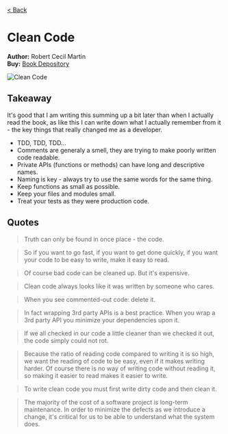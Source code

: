 [< Back](../../README.md)

# Clean Code
**Author:** Robert Cecil Martin <br />
**Buy:** [Book Depository](https://www.bookdepository.com/Clean-Code-Robert-C-Martin/9780132350884)

![Clean Code](./cover.jpg "Clean Code")

## Takeaway

It's good that I am writing this summing up a bit later than when I actually read the book, as like this I can write down what I actually remember from it - the key things that really changed me as a developer.

- TDD, TDD, TDD...
- Comments are generaly a smell, they are trying to make poorly written code readable.
- Private APIs (functions or methods) can have long and descriptive names.
- Naming is key - always try to use the same words for the same thing.
- Keep functions as small as possible.
- Keep your files and modules small.
- Treat your tests as they were production code.

## Quotes

> Truth can only be found in once place - the code.

> So if you want to go fast, if you want to get done quickly, if you want your code to be easy to write, make it easy to read.

> Of course bad code can be cleaned up. But it's expensive.

> Clean code always looks like it was written by someone who cares.

> When you see commented-out code: delete it.

> In fact wrapping 3rd party APIs is a best practice. When you wrap a 3rd party API you minimize your dependencies upon it.

> If we all checked in our code a little cleaner than we checked it out, the code simply could not rot.

> Because the ratio of reading code compared to writing it is so high, we want the reading of code to be easy, even if it makes writing harder. Of course there is no way of writing code without reading it, so making it easier to read makes it easier to write.

> To write clean code you must first write dirty code and then clean it.

> The majority of the cost of a software project is long-term maintenance. In order to minimize the defects as we introduce a change, it's critical for us to be able to understand what the system does.

